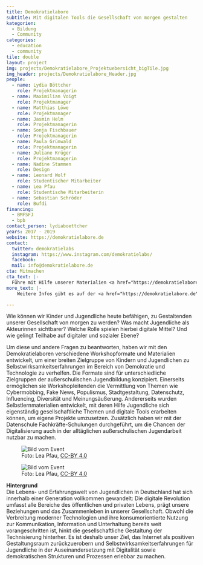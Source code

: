 ```yaml
---
title: Demokratielabore
subtitle: Mit digitalen Tools die Gesellschaft von morgen gestalten
kategorien:
  - Bildung
  - Community
categories:
  - education
  - community
tile: double
layout: project
img: projects/Demokratielabore_Projektuebersicht_bigTile.jpg
img_header: projects/Demokratielabore_Header.jpg
people:
  - name: Lydia Böttcher
    role: Projektmanagerin
  - name: Maximilian Voigt
    role: Projektmanager
  - name: Matthias Löwe
    role: Projektmanager
  - name: Jasmin Helm
    role: Projektmanagerin
  - name: Sonja Fischbauer
    role: Projektmanagerin
  - name: Paula Grünwald
    role: Projektmanagerin
  - name: Juliane Krüger
    role: Projektmanagerin
  - name: Nadine Stammen
    role: Design
  - name: Leonard Wolf
    role: Studentischer Mitarbeiter
  - name: Lea Pfau
    role: Studentische Mitarbeiterin
  - name: Sebastian Schröder
    role: Bufdi
financing:
  - BMFSFJ
  - bpb
contact_person: lydiaboettcher
years: 2017 - 2019
website: https://demokratielabore.de
contact:
  twitter: demokratielabs
  instagram: https://www.instagram.com/demokratielabs/
  facebook:
  mail: info@demokratielabore.de
cta: Mitmachen
cta_text: |-
  Führe mit Hilfe unserer Materialien <a href="https://demokratielabore.de/workshops/">eigene Workshops</a> eigene Workshops durch, starte eine Digital-AG in deinem Jugendverein und finde oder ergänze Projektideen auf unserer <a href="https://demokratielabore.de/materialsammlung/">Selbstlernplattform</a>!
more_text: |-
    Weitere Infos gibt es auf der <a href="https://demokratielabore.de">Website</a> der Demokratielabore.

---
```


Wie können wir Kinder und Jugendliche heute befähigen, zu Gestaltenden unserer Gesellschaft von morgen zu werden? Was macht Jugendliche als Akteurinnen sichtbarer? Welche Rolle spielen hierbei digitale Mittel? Und wie gelingt Teilhabe auf digitaler und sozialer Ebene?

Um diese und andere Fragen zu beantworten, haben wir mit den Demokratielaboren verschiedene Workshopformate und Materialien entwickelt, um einer breiten Zielgruppe von Kindern und Jugendlichen zu Selbstwirksamkeitserfahrungen im Bereich von Demokratie und Technologie zu verhelfen. Die Formate sind für unterschiedliche Zielgruppen der außerschulischen Jugendbildung konzipiert. Einerseits ermöglichen sie Workshopleitenden die Vermittlung von Themen wie Cybermobbing, Fake News, Populismus, Stadtgestaltung, Datenschutz, Influencing, Diversität und Meinungsäußerung. Andererseits wurden Selbstlernmaterialien entwickelt, mit deren Hilfe Jugendliche sich eigenständig gesellschaftliche Themen und digitale Tools erarbeiten können, um eigene Projekte umzusetzen. Zusätzlich haben wir mit der Datenschule Fachkräfte-Schulungen durchgeführt, um die Chancen der Digitalisierung auch in der alltäglichen außerschulischen Jugendarbeit nutzbar zu machen.

<div class="two-img offset-lg-2">
    <figure class="license">
        <img alt="Bild vom Event" src="/files/projects/demokratielabore_img_1.jpg">
          <figcaption>Foto: Lea Pfau, <a href="https://creativecommons.org/licenses/by/4.0/">CC-BY 4.0</a></figcaption>
    </figure>
    <figure class="license">
        <img alt="Bild vom Event" src="/files/projects/demokratielabore_img_2.jpg">
        <figcaption>Foto: Lea Pfau, <a href="https://creativecommons.org/licenses/by/4.0/">CC-BY 4.0</a></figcaption>
    </figure>
</div>


**Hintergrund** <br>
Die Lebens- und Erfahrungswelt von Jugendlichen in Deutschland hat sich innerhalb einer Generation vollkommen gewandelt: Die digitale Revolution umfasst alle Bereiche des öffentlichen und privaten Lebens, prägt unsere Beziehungen und das Zusammenleben in unserer Gesellschaft. Obwohl die Verbreitung moderner Technologien und ihre konsumorientierte Nutzung zur Kommunikation, Information und Unterhaltung bereits weit vorangeschritten ist, hinkt die gesellschaftliche Gestaltung der Technisierung hinterher. Es ist deshalb unser Ziel, das Internet als positiven Gestaltungsraum zurückzuerobern und Selbstwirksamkeitserfahrungen für Jugendliche in der Auseinandersetzung mit Digitalität sowie demokratischen Strukturen und Prozessen erlebbar zu machen.
